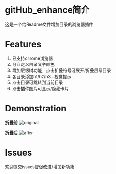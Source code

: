 # gitHub_enhance简介
这是一个给Readme文件增加目录的浏览器插件

# Features
1. 已支持chrome浏览器
2. 可自定义目录文字颜色
3. 增加层级树功能，点击折叠符号可展开/折叠层级目录
4. 各目录添加h1/h2/h3...视觉提示
5. 点击目录可跳转到当前目录
6. 点击插件图片可显示/隐藏卡片

# Demonstration
**折叠前**
![original](https://i.imgur.com/e9bRg49.png)

**折叠后**
![after](https://i.imgur.com/RU9JSjR.png)

# Issues
欢迎提交issues督促改进/增加新功能
